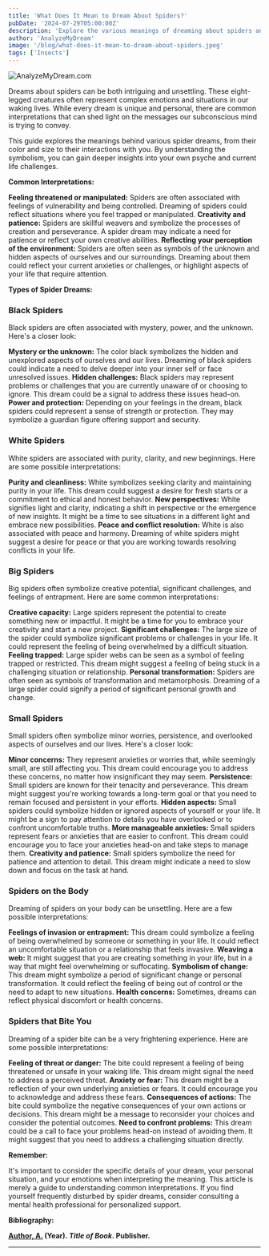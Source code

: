 ```yaml
---
title: 'What Does It Mean to Dream About Spiders?'
pubDate: '2024-07-29T05:00:00Z'
description: 'Explore the various meanings of dreaming about spiders and what they might be saying about you.'
author: 'AnalyzeMyDream'
image: '/blog/what-does-it-mean-to-dream-about-spiders.jpeg'
tags: ['Insects']
---
```


![AnalyzeMyDream.com](/blog/what-does-it-mean-to-dream-about-spiders.jpeg)


Dreams about spiders can be both intriguing and unsettling. These eight-legged creatures often represent complex emotions and situations in our waking lives. While every dream is unique and personal, there are common interpretations that can shed light on the messages our subconscious mind is trying to convey. 

This guide explores the meanings behind various spider dreams, from their color and size to their interactions with you. By understanding the symbolism, you can gain deeper insights into your own psyche and current life challenges.

**Common Interpretations:**

**Feeling threatened or manipulated:** Spiders are often associated with feelings of vulnerability and being controlled. Dreaming of spiders could reflect situations where you feel trapped or manipulated.
**Creativity and patience:** Spiders are skillful weavers and symbolize the processes of creation and perseverance. A spider dream may indicate a need for patience or reflect your own creative abilities.
**Reflecting your perception of the environment:** Spiders are often seen as symbols of the unknown and hidden aspects of ourselves and our surroundings. Dreaming about them could reflect your current anxieties or challenges, or highlight aspects of your life that require attention.

**Types of Spider Dreams:**

### **Black Spiders**

Black spiders are often associated with mystery, power, and the unknown. Here's a closer look:

**Mystery or the unknown:** The color black symbolizes the hidden and unexplored aspects of ourselves and our lives. Dreaming of black spiders could indicate a need to delve deeper into your inner self or face unresolved issues.
**Hidden challenges:**  Black spiders may represent problems or challenges that you are currently unaware of or choosing to ignore.  This dream could be a signal to address these issues head-on.
**Power and protection:**  Depending on your feelings in the dream, black spiders could represent a sense of strength or protection. They may symbolize a guardian figure offering support and security.

### **White Spiders**

White spiders are associated with purity, clarity, and new beginnings. Here are some possible interpretations:

**Purity and cleanliness:** White symbolizes seeking clarity and maintaining purity in your life. This dream could suggest a desire for fresh starts or a commitment to ethical and honest behavior.
**New perspectives:**  White signifies light and clarity, indicating a shift in perspective or the emergence of new insights. It might be a time to see situations in a different light and embrace new possibilities.
**Peace and conflict resolution:**  White is also associated with peace and harmony. Dreaming of white spiders might suggest a desire for peace or that you are working towards resolving conflicts in your life.

### **Big Spiders**

Big spiders often symbolize creative potential, significant challenges, and feelings of entrapment. Here are some common interpretations:

**Creative capacity:**  Large spiders represent the potential to create something new or impactful. It might be a time for you to embrace your creativity and start a new project.
**Significant challenges:**  The large size of the spider could symbolize significant problems or challenges in your life.  It could represent the feeling of being overwhelmed by a difficult situation.
**Feeling trapped:**  Large spider webs can be seen as a symbol of feeling trapped or restricted. This dream might suggest a feeling of being stuck in a challenging situation or relationship.
**Personal transformation:**  Spiders are often seen as symbols of transformation and metamorphosis. Dreaming of a large spider could signify a period of significant personal growth and change.

### **Small Spiders**

Small spiders often symbolize minor worries, persistence, and overlooked aspects of ourselves and our lives. Here's a closer look:

**Minor concerns:**  They represent anxieties or worries that, while seemingly small, are still affecting you.  This dream could encourage you to address these concerns, no matter how insignificant they may seem.
**Persistence:**  Small spiders are known for their tenacity and perseverance.  This dream might suggest you're working towards a long-term goal or that you need to remain focused and persistent in your efforts.
**Hidden aspects:**  Small spiders could symbolize hidden or ignored aspects of yourself or your life. It might be a sign to pay attention to details you have overlooked or to confront uncomfortable truths.
**More manageable anxieties:**  Small spiders represent fears or anxieties that are easier to confront.  This dream could encourage you to face your anxieties head-on and take steps to manage them.
**Creativity and patience:**  Small spiders symbolize the need for patience and attention to detail.  This dream might indicate a need to slow down and focus on the task at hand.

### **Spiders on the Body**

Dreaming of spiders on your body can be unsettling. Here are a few possible interpretations:

**Feelings of invasion or entrapment:**  This dream could symbolize a feeling of being overwhelmed by someone or something in your life.  It could reflect an uncomfortable situation or a relationship that feels invasive.
**Weaving a web:**  It might suggest that you are creating something in your life, but in a way that might feel overwhelming or suffocating.
**Symbolism of change:**  This dream might symbolize a period of significant change or personal transformation. It could reflect the feeling of being out of control or the need to adapt to new situations.
**Health concerns:**  Sometimes, dreams can reflect physical discomfort or health concerns.

### **Spiders that Bite You**

Dreaming of a spider bite can be a very frightening experience. Here are some possible interpretations:

**Feeling of threat or danger:**  The bite could represent a feeling of being threatened or unsafe in your waking life.  This dream might signal the need to address a perceived threat.
**Anxiety or fear:**  This dream might be a reflection of your own underlying anxieties or fears. It could encourage you to acknowledge and address these fears.
**Consequences of actions:**  The bite could symbolize the negative consequences of your own actions or decisions. This dream might be a message to reconsider your choices and consider the potential outcomes.
**Need to confront problems:**  This dream could be a call to face your problems head-on instead of avoiding them. It might suggest that you need to address a challenging situation directly.

**Remember:** 

It's important to consider the specific details of your dream, your personal situation, and your emotions when interpreting the meaning.  This article is merely a guide to understanding common interpretations. If you find yourself frequently disturbed by spider dreams, consider consulting a mental health professional for personalized support.

**Bibliography:**

**[Author, A.](https://www.example.com/author-a-bio) (Year). *Title of Book*. Publisher.** 

---